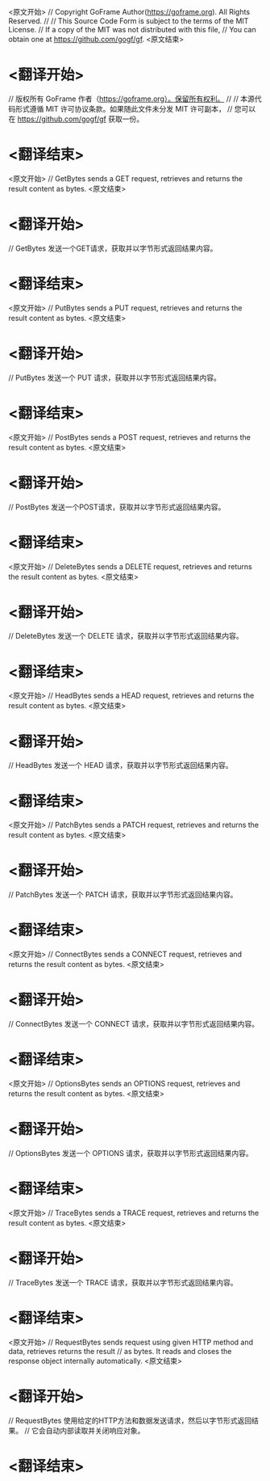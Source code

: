 
<原文开始>
// Copyright GoFrame Author(https://goframe.org). All Rights Reserved.
//
// This Source Code Form is subject to the terms of the MIT License.
// If a copy of the MIT was not distributed with this file,
// You can obtain one at https://github.com/gogf/gf.
<原文结束>

# <翻译开始>
// 版权所有 GoFrame 作者（https://goframe.org）。保留所有权利。
//
// 本源代码形式遵循 MIT 许可协议条款。如果随此文件未分发 MIT 许可副本，
// 您可以在 https://github.com/gogf/gf 获取一份。
# <翻译结束>


<原文开始>
// GetBytes sends a GET request, retrieves and returns the result content as bytes.
<原文结束>

# <翻译开始>
// GetBytes 发送一个GET请求，获取并以字节形式返回结果内容。
# <翻译结束>


<原文开始>
// PutBytes sends a PUT request, retrieves and returns the result content as bytes.
<原文结束>

# <翻译开始>
// PutBytes 发送一个 PUT 请求，获取并以字节形式返回结果内容。
# <翻译结束>


<原文开始>
// PostBytes sends a POST request, retrieves and returns the result content as bytes.
<原文结束>

# <翻译开始>
// PostBytes 发送一个POST请求，获取并以字节形式返回结果内容。
# <翻译结束>


<原文开始>
// DeleteBytes sends a DELETE request, retrieves and returns the result content as bytes.
<原文结束>

# <翻译开始>
// DeleteBytes 发送一个 DELETE 请求，获取并以字节形式返回结果内容。
# <翻译结束>


<原文开始>
// HeadBytes sends a HEAD request, retrieves and returns the result content as bytes.
<原文结束>

# <翻译开始>
// HeadBytes 发送一个 HEAD 请求，获取并以字节形式返回结果内容。
# <翻译结束>


<原文开始>
// PatchBytes sends a PATCH request, retrieves and returns the result content as bytes.
<原文结束>

# <翻译开始>
// PatchBytes 发送一个 PATCH 请求，获取并以字节形式返回结果内容。
# <翻译结束>


<原文开始>
// ConnectBytes sends a CONNECT request, retrieves and returns the result content as bytes.
<原文结束>

# <翻译开始>
// ConnectBytes 发送一个 CONNECT 请求，获取并以字节形式返回结果内容。
# <翻译结束>


<原文开始>
// OptionsBytes sends an OPTIONS request, retrieves and returns the result content as bytes.
<原文结束>

# <翻译开始>
// OptionsBytes 发送一个 OPTIONS 请求，获取并以字节形式返回结果内容。
# <翻译结束>


<原文开始>
// TraceBytes sends a TRACE request, retrieves and returns the result content as bytes.
<原文结束>

# <翻译开始>
// TraceBytes 发送一个 TRACE 请求，获取并以字节形式返回结果内容。
# <翻译结束>


<原文开始>
// RequestBytes sends request using given HTTP method and data, retrieves returns the result
// as bytes. It reads and closes the response object internally automatically.
<原文结束>

# <翻译开始>
// RequestBytes 使用给定的HTTP方法和数据发送请求，然后以字节形式返回结果。
// 它会自动内部读取并关闭响应对象。
# <翻译结束>

